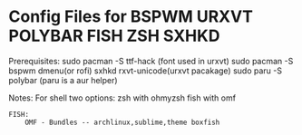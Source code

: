 #  Config Files for BSPWM URXVT POLYBAR FISH ZSH SXHKD

Prerequisites:
		sudo pacman -S ttf-hack    (font used in urxvt)
		sudo pacman -S bspwm dmenu(or rofi) sxhkd rxvt-unicode(urxvt pacakage)
		sudo paru -S polybar  (paru is a aur helper)   

	
Notes:
	For shell two options:
				zsh with ohmyzsh
				fish with omf

	FISH:
		OMF - Bundles -- archlinux,sublime,theme boxfish
